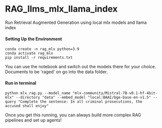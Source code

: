 # RAG_llms_mlx_llama_index
Run Retrieval Augmented Generation using local mlx models and llama index
#### Setting Up the Environment

```
conda create -n rag_mlx python=3.9
conda activate rag_mlx
pip install -r requirements.txt
```
You can use the notebook and switch out the models there for your choice. Documents to be 'raged' on go into the data folder. 

#### Run in terminal
```
python mlx_rag.py --model_name "mlx-community/Mistral-7B-v0.1-hf-4bit-mlx" --directory "data" --embed_model "local:BAAI/bge-base-en-v1.5" --query "Complete the sentence: In all criminal prosecutions, the accused shall enjoy"
```
Once you get this running, you can always build more complex RAG pipelines and set up agents!
